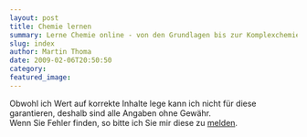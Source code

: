 ```yaml
---
layout: post
title: Chemie lernen
summary: Lerne Chemie online - von den Grundlagen bis zur Komplexchemie!
slug: index
author: Martin Thoma
date: 2009-02-06T20:50:50
category:
featured_image:
---
```

<p>Obwohl ich Wert auf korrekte Inhalte lege kann ich nicht für diese garantieren, deshalb sind alle Angaben ohne Gewähr.<br/>
Wenn Sie Fehler finden, so bitte ich Sie mir diese zu <a href="kontakt.htm">melden</a>.<br/>
</p>
